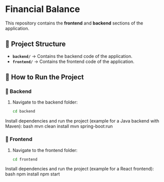 # Financial Balance

This repository contains the **frontend** and **backend** sections of the application.

## 📂 Project Structure
- **`backend/`** → Contains the backend code of the application.
- **`frontend/`** → Contains the frontend code of the application.


## 🚀 How to Run the Project

### 📌 Backend
1. Navigate to the backend folder:
   ```bash
   cd backend
Install dependencies and run the project (example for a Java backend with Maven):
bash
mvn clean install
mvn spring-boot:run

### 📌 Frontend
1. Navigate to the frontend folder:
   ```bash
   cd frontend
Install dependencies and run the project (example for a React frontend):
bash
npm install
npm start


